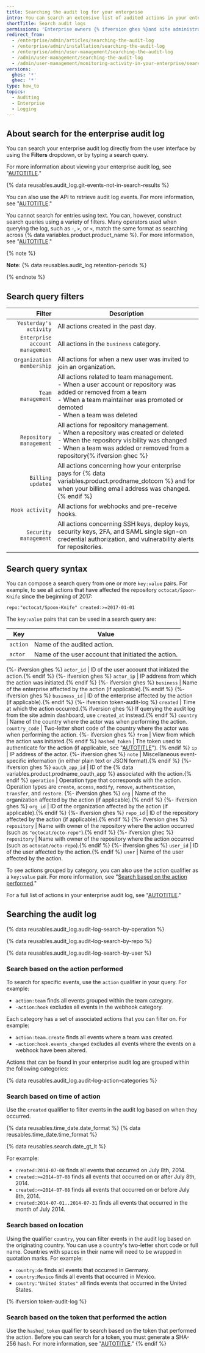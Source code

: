 ```yaml
---
title: Searching the audit log for your enterprise
intro: You can search an extensive list of audited actions in your enterprise.
shortTitle: Search audit logs
permissions: 'Enterprise owners {% ifversion ghes %}and site administrators {% endif %}can search the audit log.'
redirect_from:
  - /enterprise/admin/articles/searching-the-audit-log
  - /enterprise/admin/installation/searching-the-audit-log
  - /enterprise/admin/user-management/searching-the-audit-log
  - /admin/user-management/searching-the-audit-log
  - /admin/user-management/monitoring-activity-in-your-enterprise/searching-the-audit-log
versions:
  ghes: '*'
  ghec: '*'
type: how_to
topics:
  - Auditing
  - Enterprise
  - Logging
---
```


## About search for the enterprise audit log

You can search your enterprise audit log directly from the user interface by using the **Filters** dropdown, or by typing a search query.

For more information about viewing your enterprise audit log, see "[AUTOTITLE](/admin/monitoring-activity-in-your-enterprise/reviewing-audit-logs-for-your-enterprise/accessing-the-audit-log-for-your-enterprise)."

{% data reusables.audit_log.git-events-not-in-search-results %}

You can also use the API to retrieve audit log events. For more information, see "[AUTOTITLE](/admin/monitoring-activity-in-your-enterprise/reviewing-audit-logs-for-your-enterprise/using-the-audit-log-api-for-your-enterprise)."

You cannot search for entries using text. You can, however, construct search queries using a variety of filters. Many operators used when querying the log, such as `-`, `>`, or `<`, match the same format as searching across {% data variables.product.product_name %}. For more information, see "[AUTOTITLE](/search-github/getting-started-with-searching-on-github/about-searching-on-github)."

{% note %}

**Note**: {% data reusables.audit_log.retention-periods %}

{% endnote %}

## Search query filters

Filter| Description
--------------:| -----------
`Yesterday's activity` | All actions created in the past day.
`Enterprise account management` | All actions in the `business` category.
`Organization membership` | All actions for when a new user was invited to join an organization.
`Team management` | All actions related to team management.<br/>- When a user account or repository was added or removed from a team<br/>- When a team maintainer was promoted or demoted<br/>-  When a team was deleted
`Repository management` | All actions for repository management.<br/>- When a repository was created or deleted<br/>- When the repository visibility was changed<br/>- When a team was added or removed from a repository{% ifversion ghec %}
`Billing updates` | All actions concerning how your enterprise pays for {% data variables.product.prodname_dotcom %} and for when your billing email address was changed.{% endif %}
`Hook activity` | All actions for webhooks and pre-receive hooks.
`Security management` | All actions concerning SSH keys, deploy keys, security keys, 2FA, and SAML single sign-on credential authorization, and vulnerability alerts for repositories.

## Search query syntax

You can compose a search query from one or more `key:value` pairs. For example, to see all actions that have affected the repository `octocat/Spoon-Knife` since the beginning of 2017:

`repo:"octocat/Spoon-Knife" created:>=2017-01-01`

The `key:value` pairs that can be used in a search query are:

Key            | Value
-------------- | --------------------------------------------------------
`action`       | Name of the audited action.
`actor`        | Name of the user account that initiated the action.
{%- ifversion ghes %}
`actor_id`     | ID of the user account that initiated the action.{% endif %}
{%- ifversion ghes %}
`actor_ip`     | IP address from which the action was initiated.{% endif %}
{%- ifversion ghes %}
`business` | Name of the enterprise affected by the action (if applicable).{% endif %}
{%- ifversion ghes %}
`business_id` | ID of the enterprise affected by the action (if applicable).{% endif %}
{%- ifversion token-audit-log %}
`created`      | Time at which the action occurred.{% ifversion ghes %} If querying the audit log from the site admin dashboard, use `created_at` instead.{% endif %}
`country`           | Name of the country where the actor was when performing the action.
`country_code`      | Two-letter short code of the country where the actor was when performing the action.
{%- ifversion ghes %}
`from`         | View from which the action was initiated.{% endif %}
`hashed_token` | The token used to authenticate for the action (if applicable, see "[AUTOTITLE](/admin/monitoring-activity-in-your-enterprise/reviewing-audit-logs-for-your-enterprise/identifying-audit-log-events-performed-by-an-access-token)"). {% endif %}
`ip`                | IP address of the actor.
{%- ifversion ghes %}
`note`         | Miscellaneous event-specific information (in either plain text or JSON format).{% endif %}
{%- ifversion ghes %}
`oauth_app_id` | ID of the {% data variables.product.prodname_oauth_app %} associated with the action.{% endif %}
`operation`         | Operation type that corresponds with the action. Operation types are `create`, `access`, `modify`, `remove`, `authentication`, `transfer`, and `restore`.
{%- ifversion ghes %}
`org`          | Name of the organization affected by the action (if applicable).{% endif %}
{%- ifversion ghes %}
`org_id`       | ID of the organization affected by the action (if applicable).{% endif %}
{%- ifversion ghes %}
`repo_id`      | ID of the repository affected by the action (if applicable).{% endif %}
{%- ifversion ghes %}
`repository`        | Name with owner of the repository where the action occurred (such as `"octocat/octo-repo"`).{% endif %}
{%- ifversion ghec %}
`repository`        | Name with owner of the repository where the action occurred (such as `octocat/octo-repo`).{% endif %}
{%- ifversion ghes %}
`user_id`      | ID of the user affected by the action.{% endif %}
`user`         | Name of the user affected by the action.

To see actions grouped by category, you can also use the action qualifier as a `key:value` pair. For more information, see "[Search based on the action performed](#search-based-on-the-action-performed)."

For a full list of actions in your enterprise audit log, see "[AUTOTITLE](/admin/monitoring-activity-in-your-enterprise/reviewing-audit-logs-for-your-enterprise/audit-log-events-for-your-enterprise)."

## Searching the audit log

{% data reusables.audit_log.audit-log-search-by-operation %}

{% data reusables.audit_log.audit-log-search-by-repo %}

{% data reusables.audit_log.audit-log-search-by-user %}

### Search based on the action performed

To search for specific events, use the `action` qualifier in your query. For example:

* `action:team` finds all events grouped within the team category.
* `-action:hook` excludes all events in the webhook category.

Each category has a set of associated actions that you can filter on. For example:

* `action:team.create` finds all events where a team was created.
* `-action:hook.events_changed` excludes all events where the events on a webhook have been altered.

Actions that can be found in your enterprise audit log are grouped within the following categories:

{% data reusables.audit_log.audit-log-action-categories %}

### Search based on time of action

Use the `created` qualifier to filter events in the audit log based on when they occurred.

{% data reusables.time_date.date_format %} {% data reusables.time_date.time_format %}

{% data reusables.search.date_gt_lt %}

For example:

* `created:2014-07-08` finds all events that occurred on July 8th, 2014.
* `created:>=2014-07-08` finds all events that occurred on or after July 8th, 2014.
* `created:<=2014-07-08` finds all events that occurred on or before July 8th, 2014.
* `created:2014-07-01..2014-07-31` finds all events that occurred in the month of July 2014.

### Search based on location

Using the qualifier `country`, you can filter events in the audit log based on the originating country. You can use a country's two-letter short code or full name. Countries with spaces in their name will need to be wrapped in quotation marks. For example:

* `country:de` finds all events that occurred in Germany.
* `country:Mexico` finds all events that occurred in Mexico.
* `country:"United States"` all finds events that occurred in the United States.

{% ifversion token-audit-log %}

### Search based on the token that performed the action

Use the `hashed_token` qualifier to search based on the token that performed the action. Before you can search for a token, you must generate a SHA-256 hash. For more information, see "[AUTOTITLE](/admin/monitoring-activity-in-your-enterprise/reviewing-audit-logs-for-your-enterprise/identifying-audit-log-events-performed-by-an-access-token)."
{% endif %}
